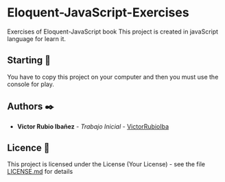 # Eloquent-JavaScript-Exercises


Exercises of Eloquent-JavaScript book
This project is created in javaScript language for learn it.

## Starting 🚀

You have to copy this project on your computer and then you must use the console for play.


## Authors ✒️


* **Victor Rubio Ibañez** - *Trabajo Inicial* - [VictorRubioIba](https://github.com/VictorRubioIba)

## Licence 📄


This project is licensed under the License (Your License) - see the file [LICENSE.md](LICENSE.md) for details
